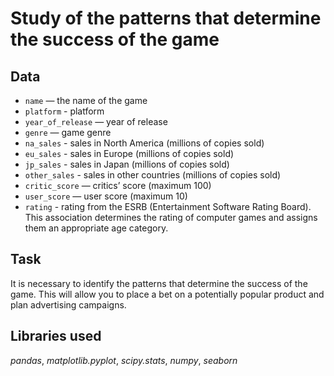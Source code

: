 # Study of the patterns that determine the success of the game


## Data

- ``name`` — the name of the game
- ``platform`` - platform
- ``year_of_release`` — year of release
- ``genre`` — game genre
- ``na_sales`` - sales in North America (millions of copies sold)
- ``eu_sales`` - sales in Europe (millions of copies sold)
- ``jp_sales`` - sales in Japan (millions of copies sold)
- ``other_sales`` - sales in other countries (millions of copies sold)
- ``critic_score`` — critics’ score (maximum 100)
- ``user_score`` — user score (maximum 10)
- ``rating`` - rating from the ESRB (Entertainment Software Rating Board). This association determines the rating of computer games and assigns them an appropriate age category.

## Task

It is necessary to identify the patterns that determine the success of the game. This will allow you to place a bet on a potentially popular product and plan advertising campaigns.

## Libraries used
*pandas*, *matplotlib.pyplot*, *scipy.stats*, *numpy*, *seaborn*